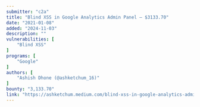 ```yaml
---
submitter: "c2a"
title: "Blind XSS in Google Analytics Admin Panel — $3133.70"
date: "2021-01-08"
added: "2024-11-03"
description: ""
vulnerabilities: [
    "Blind XSS"
]
programs: [
    "Google"
]
authors: [
    "Ashish Dhone (@ashketchum_16)"
]
bounty: "3,133.70"
link: "https://ashketchum.medium.com/blind-xss-in-google-analytics-admin-panel-3133-70-2185d1cce82a"
---
```




